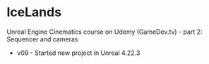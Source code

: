 # IceLands
Unreal Engine Cinematics course on Udemy (GameDev.tv) - part 2: Sequencer and cameras


* v09 - Started new project in Unreal 4.22.3